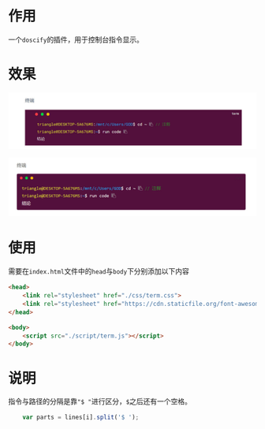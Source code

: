 # 作用

一个`doscify`的插件，用于控制台指令显示。

# 效果

<center>

![普通](/image/普通样式.jpg)

![simple](/image/simple样式.jpg)

</center>

# 使用

需要在`index.html`文件中的`head`与`body`下分别添加以下内容

```html
<head>
    <link rel="stylesheet" href="./css/term.css">
    <link rel="stylesheet" href="https://cdn.staticfile.org/font-awesome/4.7.0/css/font-awesome.css">
</head>
```

```html
<body>
    <script src="./script/term.js"></script>
</body>
```

# 说明

指令与路径的分隔是靠`"$ "`进行区分，`$`之后还有一个空格。

```javascript
    var parts = lines[i].split('$ ');
```